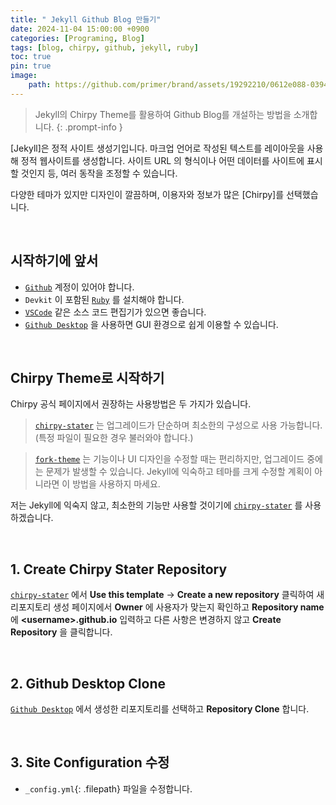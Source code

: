 ```yaml
---
title: " Jekyll Github Blog 만들기"
date: 2024-11-04 15:00:00 +0900
categories: [Programing, Blog]
tags: [blog, chirpy, github, jekyll, ruby]
toc: true
pin: true
image: 
    path: https://github.com/primer/brand/assets/19292210/0612e088-0394-421d-9266-2f6e1d12498e
---
```


> Jekyll의 Chirpy Theme를 활용하여 Github Blog를 개설하는 방법을 소개합니다.
{: .prompt-info }

[Jekyll]은 정적 사이트 생성기입니다. 마크업 언어로 작성된 텍스트를 레이아웃을 사용해 정적 웹사이트를 생성합니다. 사이트 URL 의 형식이나 어떤 데이터를 사이트에 표시할 것인지 등, 여러 동작을 조정할 수 있습니다.

다양한 테마가 있지만 디자인이 깔끔하며, 이용자와 정보가 많은 [Chirpy]를 선택했습니다.

<br>

## 시작하기에 앞서
- [`Github`] 계정이 있어야 합니다.
- `Devkit` 이 포함된 [`Ruby`] 를 설치해야 합니다.
- [`VSCode`] 같은 소스 코드 편집기가 있으면 좋습니다.
- [`Github Desktop`] 을 사용하면 GUI 환경으로 쉽게 이용할 수 있습니다.

<br>

## Chirpy Theme로 시작하기
 Chirpy 공식 페이지에서 권장하는 사용방법은 두 가지가 있습니다.   
>[`chirpy-stater`] 는 업그레이드가 단순하며 최소한의 구성으로 사용 가능합니다. (특정 파일이 필요한 경우 불러와야 합니다.)

>[`fork-theme`] 는 기능이나 UI 디자인을 수정할 때는 편리하지만, 업그레이드 중에는 문제가 발생할 수 있습니다. Jekyll에 익숙하고 테마를 크게 수정할 계획이 아니라면 이 방법을 사용하지 마세요.

저는 Jekyll에 익숙지 않고, 최소한의 기능만 사용할 것이기에 [`chirpy-stater`] 를 사용하겠습니다.

<br>

## 1. Create Chirpy Stater Repository
 [`chirpy-stater`] 에서 **Use this template** → **Create a new repository** 클릭하여 새 리포지토리 생성 페이지에서 **Owner** 에 사용자가 맞는지 확인하고 **Repository name** 에 **&lt;username&gt;.github.io** 입력하고 다른 사항은 변경하지 않고 **Create Repository** 을 클릭합니다.

<br>

## 2. Github Desktop Clone
 [`Github Desktop`] 에서 생성한 리포지토리를 선택하고 **Repository Clone** 합니다.

<br>

## 3. Site Configuration 수정
- `_config.yml`{: .filepath} 파일을 수정합니다.


[`fork-theme`]: https://github.com/cotes2020/jekyll-theme-chirpy
[`chirpy-stater`]: https://github.com/cotes2020/chirpy-starter
[`Github Desktop`]: https://desktop.github.com/download/
[`VSCode`]: https://code.visualstudio.com/
[`Github`]: https://github.com/
[`Ruby`]: https://www.ruby-lang.org/en/downloads/
[`Chirpy`]: https://chirpy.cotes.page/
[`Jekyll`]: https://jekyllrb.com/